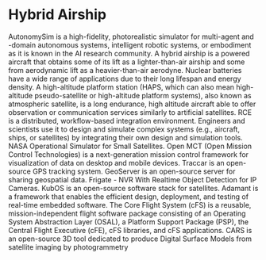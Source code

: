 # Hybrid Airship

AutonomySim is a high-fidelity, photorealistic simulator for multi-agent and -domain autonomous systems, intelligent robotic systems, or embodiment as it is known in the AI research community. A hybrid airship is a powered aircraft that obtains some of its lift as a lighter-than-air airship and some from aerodynamic lift as a heavier-than-air aerodyne. Nuclear batteries have a wide range of applications due to their long lifespan and energy density. A high-altitude platform station (HAPS, which can also mean high-altitude pseudo-satellite or high-altitude platform systems), also known as atmospheric satellite, is a long endurance, high altitude aircraft able to offer observation or communication services similarly to artificial satellites. RCE is a distributed, workflow-based integration environment. Engineers and scientists use it to design and simulate complex systems (e.g., aircraft, ships, or satellites) by integrating their own design and simulation tools. NASA Operational Simulator for Small Satellites. Open MCT (Open Mission Control Technologies) is a next-generation mission control framework for visualization of data on desktop and mobile devices. Traccar is an open-source GPS tracking system. GeoServer is an open-source server for sharing geospatial data. Frigate - NVR With Realtime Object Detection for IP Cameras. KubOS is an open-source software stack for satellites. Adamant is a framework that enables the efficient design, deployment, and testing of real-time embedded software. The Core Flight System (cFS) is a reusable, mission-independent flight software package consisting of an Operating System Abstraction Layer (OSAL), a Platform Support Package (PSP), the Central Flight Executive (cFE), cFS libraries, and cFS applications. CARS is an open-source 3D tool dedicated to produce Digital Surface Models from satellite imaging by photogrammetry